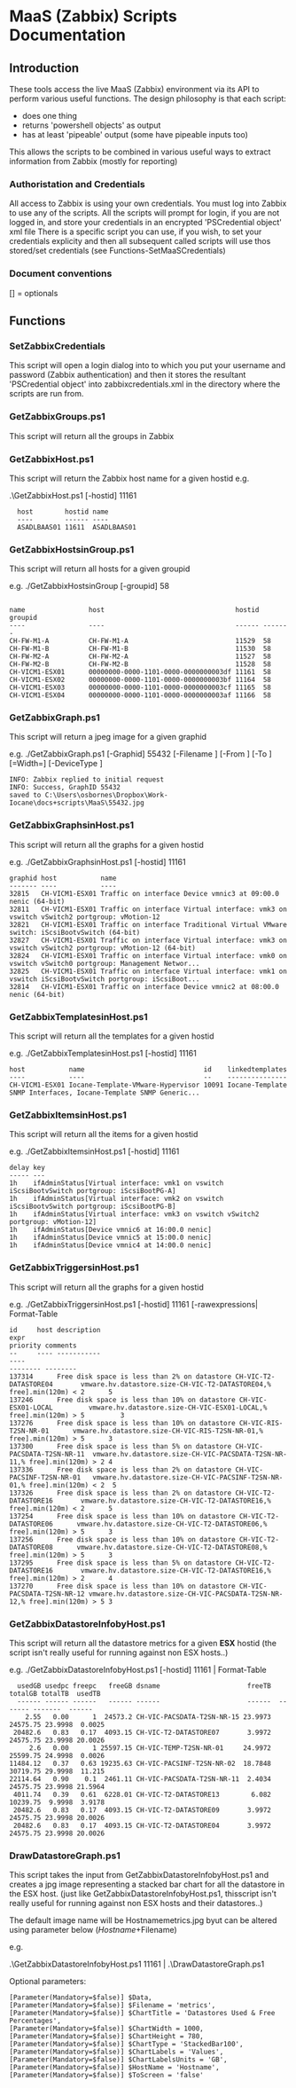 # MaaS (Zabbix) Scripts Documentation

## Introduction

These tools access the live MaaS (Zabbix) environment via its API to perform various useful functions.
The design philosophy is that each script: 
  * does one thing
  * returns 'powershell objects' as output
  * has at least 'pipeable' output (some have pipeable inputs too)

This allows the scripts to be combined in various useful ways to extract information from Zabbix (mostly for reporting)

### Authoristation and Credentials

All access to Zabbix is using your own credentials.
You must log into Zabbix to use any of the scripts.
All the scripts will prompt for login, if you are not logged in, and store your credentials in an encrypted 'PSCredential object' xml file
There is a specific script you can use, if you wish, to set your credentials explicity and then all subsequent called scripts will use thos stored/set credentials (see Functions-SetMaaSCredentials)

### Document conventions

[] = optionals


## Functions

### SetZabbixCredentials

This script will open a login dialog into to which you put your username and password (Zabbix authentication) and then it stores the resultant 'PSCredential object' into zabbixcredentials.xml in the directory where the scripts are run from.

### GetZabbixGroups.ps1

This script will return all the groups in Zabbix

### GetZabbixHost.ps1

This script will return the Zabbix host name for a given hostid
e.g.

.\GetZabbixHost.ps1 [-hostid] 11161

~~~~
  host        hostid name
  ----        ------ ----
  ASADLBAAS01 11611  ASADLBAAS01
~~~~

### GetZabbixHostsinGroup.ps1

This script will return all hosts for a given groupid

e.g.
./GetZabbixHostsinGroup [-groupid] 58

~~~~

name                host                                 hostid groupid
----                ----                                 ------ -------
CH-FW-M1-A          CH-FW-M1-A                           11529  58
CH-FW-M1-B          CH-FW-M1-B                           11530  58
CH-FW-M2-A          CH-FW-M2-A                           11527  58
CH-FW-M2-B          CH-FW-M2-B                           11528  58
CH-VICM1-ESX01      00000000-0000-1101-0000-0000000003df 11161  58
CH-VICM1-ESX02      00000000-0000-1101-0000-0000000003bf 11164  58
CH-VICM1-ESX03      00000000-0000-1101-0000-0000000003cf 11165  58
CH-VICM1-ESX04      00000000-0000-1101-0000-0000000003af 11166  58
~~~~

### GetZabbixGraph.ps1

This script will return a jpeg image for a given graphid

e.g.
./GetZabbixGraph.ps1 [-Graphid] 55432 [-Filename <filename>] [-From <string>] [-To <string>] [=Width=<nnn>] [-DeviceType <string>]

~~~~~
INFO: Zabbix replied to initial request
INFO: Success, GraphID 55432
saved to C:\Users\osbornes\Dropbox\Work-Iocane\docs+scripts\MaaS\55432.jpg
~~~~~

### GetZabbixGraphsinHost.ps1

This script will return all the graphs for a given hostid

e.g.
./GetZabbixGraphsinHost.ps1 [-hostid] 11161

~~~~~
graphid host           name
------- ----           ----
32815   CH-VICM1-ESX01 Traffic on interface Device vmnic3 at 09:00.0 nenic (64-bit)
32811   CH-VICM1-ESX01 Traffic on interface Virtual interface: vmk3 on vswitch vSwitch2 portgroup: vMotion-12
32821   CH-VICM1-ESX01 Traffic on interface Traditional Virtual VMware switch: iScsiBootvSwitch (64-bit)
32827   CH-VICM1-ESX01 Traffic on interface Virtual interface: vmk3 on vswitch vSwitch2 portgroup: vMotion-12 (64-bit)
32824   CH-VICM1-ESX01 Traffic on interface Virtual interface: vmk0 on vswitch vSwitch0 portgroup: Management Networ...
32825   CH-VICM1-ESX01 Traffic on interface Virtual interface: vmk1 on vswitch iScsiBootvSwitch portgroup: iScsiBoot...
32814   CH-VICM1-ESX01 Traffic on interface Device vmnic2 at 08:00.0 nenic (64-bit)
~~~~~

### GetZabbixTemplatesinHost.ps1

This script will return all the templates for a given hostid

e.g.
./GetZabbixTemplatesinHost.ps1 [-hostid] 11161

~~~~~
host           name                              id    linkedtemplates
----           ----                              --    ---------------
CH-VICM1-ESX01 Iocane-Template-VMware-Hypervisor 10091 Iocane-Template SNMP Interfaces, Iocane-Template SNMP Generic...
~~~~~

### GetZabbixItemsinHost.ps1

This script will return all the items for a given hostid

e.g.
./GetZabbixItemsinHost.ps1 [-hostid] 11161

~~~~~
delay key
----- ---
1h    ifAdminStatus[Virtual interface: vmk1 on vswitch iScsiBootvSwitch portgroup: iScsiBootPG-A]
1h    ifAdminStatus[Virtual interface: vmk2 on vswitch iScsiBootvSwitch portgroup: iScsiBootPG-B]
1h    ifAdminStatus[Virtual interface: vmk3 on vswitch vSwitch2 portgroup: vMotion-12]
1h    ifAdminStatus[Device vmnic6 at 16:00.0 nenic]
1h    ifAdminStatus[Device vmnic5 at 15:00.0 nenic]
1h    ifAdminStatus[Device vmnic4 at 14:00.0 nenic]
~~~~~

### GetZabbixTriggersinHost.ps1

This script will return all the graphs for a given hostid

e.g.
./GetZabbixTriggersinHost.ps1 [-hostid] 11161 [-rawexpressions| Format-Table


~~~~~
id     host description                                                              expr                                                                      priority comments
--     ---- -----------                                                              ----                                                                      -------- --------
137314      Free disk space is less than 2% on datastore CH-VIC-T2-DATASTORE04       vmware.hv.datastore.size-CH-VIC-T2-DATASTORE04,% free].min(120m) < 2      5
137246      Free disk space is less than 10% on datastore CH-VIC-ESX01-LOCAL         vmware.hv.datastore.size-CH-VIC-ESX01-LOCAL,% free].min(120m) > 5         3
137276      Free disk space is less than 10% on datastore CH-VIC-RIS-T2SN-NR-01      vmware.hv.datastore.size-CH-VIC-RIS-T2SN-NR-01,% free].min(120m) > 5      3
137300      Free disk space is less than 5% on datastore CH-VIC-PACSDATA-T2SN-NR-11  vmware.hv.datastore.size-CH-VIC-PACSDATA-T2SN-NR-11,% free].min(120m) > 2 4
137336      Free disk space is less than 2% on datastore CH-VIC-PACSINF-T2SN-NR-01   vmware.hv.datastore.size-CH-VIC-PACSINF-T2SN-NR-01,% free].min(120m) < 2  5
137326      Free disk space is less than 2% on datastore CH-VIC-T2-DATASTORE16       vmware.hv.datastore.size-CH-VIC-T2-DATASTORE16,% free].min(120m) < 2      5
137254      Free disk space is less than 10% on datastore CH-VIC-T2-DATASTORE06      vmware.hv.datastore.size-CH-VIC-T2-DATASTORE06,% free].min(120m) > 5      3
137256      Free disk space is less than 10% on datastore CH-VIC-T2-DATASTORE08      vmware.hv.datastore.size-CH-VIC-T2-DATASTORE08,% free].min(120m) > 5      3
137295      Free disk space is less than 5% on datastore CH-VIC-T2-DATASTORE16       vmware.hv.datastore.size-CH-VIC-T2-DATASTORE16,% free].min(120m) > 2      4
137270      Free disk space is less than 10% on datastore CH-VIC-PACSDATA-T2SN-NR-12 vmware.hv.datastore.size-CH-VIC-PACSDATA-T2SN-NR-12,% free].min(120m) > 5 3
~~~~~

### GetZabbixDatastoreInfobyHost.ps1

This script will return all the datastore metrics for a given **ESX** hostid
(the script isn't really useful for running against non ESX hosts..)

e.g.
./GetZabbixDatastoreInfobyHost.ps1 [-hostid] 11161 | Format-Table

~~~~
  usedGB usedpc freepc   freeGB dsname                      freeTB  totalGB totalTB  usedTB
  ------ ------ ------   ------ ------                      ------  ------- -------  ------
    2.55   0.00      1  24573.2 CH-VIC-PACSDATA-T2SN-NR-15 23.9973 24575.75 23.9998  0.0025
 20482.6   0.83   0.17  4093.15 CH-VIC-T2-DATASTORE07       3.9972 24575.75 23.9998 20.0026
     2.6   0.00      1 25597.15 CH-VIC-TEMP-T2SN-NR-01     24.9972 25599.75 24.9998  0.0026
11484.12   0.37   0.63 19235.63 CH-VIC-PACSINF-T2SN-NR-02  18.7848 30719.75 29.9998  11.215
22114.64   0.90    0.1  2461.11 CH-VIC-PACSDATA-T2SN-NR-11  2.4034 24575.75 23.9998 21.5964
 4011.74   0.39   0.61  6228.01 CH-VIC-T2-DATASTORE13        6.082 10239.75  9.9998  3.9178
 20482.6   0.83   0.17  4093.15 CH-VIC-T2-DATASTORE09       3.9972 24575.75 23.9998 20.0026
 20482.6   0.83   0.17  4093.15 CH-VIC-T2-DATASTORE04       3.9972 24575.75 23.9998 20.0026
~~~~

### DrawDatastoreGraph.ps1

This script takes the input from GetZabbixDatastoreInfobyHost.ps1 and creates a jpg image representing a stacked bar chart for all the datastore in the ESX host.
(just like GetZabbixDatastoreInfobyHost.ps1, thisscript isn't really useful for running against non ESX hosts and their datastores..)

The default image name will be Hostnamemetrics.jpg byut can be altered using parameter below ($Hostname+$Filename)

e.g.  

.\GetZabbixDatastoreInfobyHost.ps1 11161  | .\DrawDatastoreGraph.ps1

Optional parameters:


    [Parameter(Mandatory=$false)] $Data,
    [Parameter(Mandatory=$false)] $Filename = 'metrics',
    [Parameter(Mandatory=$false)] $ChartTitle = 'Datastores Used & Free Percentages',
    [Parameter(Mandatory=$false)] $ChartWidth = 1000,
    [Parameter(Mandatory=$false)] $ChartHeight = 780,
    [Parameter(Mandatory=$false)] $ChartType = 'StackedBar100',
    [Parameter(Mandatory=$false)] $ChartLabels = 'Values',
    [Parameter(Mandatory=$false)] $ChartLabelsUnits = 'GB',
    [Parameter(Mandatory=$false)] $HostName = 'Hostname',
    [Parameter(Mandatory=$false)] $ToScreen = 'false'




